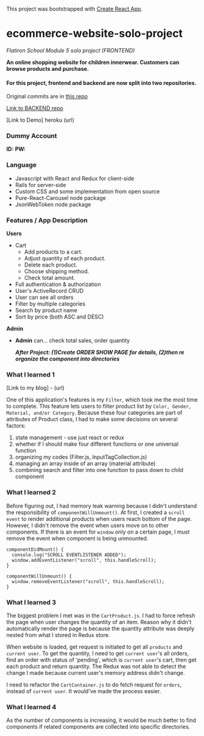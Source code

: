 This project was bootstrapped with [Create React App](https://github.com/facebook/create-react-app).

# ecommerce-website-solo-project

_Flatiron School Module 5 solo project (FRONTEND)_

**An online shopping website for children innerwear. Customers can browse products and purchase.**

#### For this project, frontend and backend are now split into two repositories.

Original commits are in [this repo](https://github.com/stomg7969/ecommerce-website-solo-project)

[Link to BACKEND repo](https://github.com/stomg7969/ecommerce-solo-project-backend)

[Link to Demo] heroku (url)

### Dummy Account

**ID:**
**PW:**

### Language

- Javascript with React and Redux for client-side
- Rails for server-side
- Custom CSS and some implementation from open source
- Pure-React-Carousel node package
- JsonWebToken node package

### Features / App Description

**Users**

- Cart
  - Add products to a cart.
  - Adjust quantity of each product.
  - Delete each product.
  - Choose shipping method.
  - Check total amount.
- Full authentication & authorization
- User's ActiveRecord CRUD
- User can see all orders
- Filter by multiple categories
- Search by product name
- Sort by price (both ASC and DESC)

**Admin**

- **Admin** can...
  check total sales, order quantity

  **_After Project: (1)Create ORDER SHOW PAGE for details, (2)then re organize the component into directories_**

### What I learned 1

[Link to my blog] - (url)

One of this application's features is my `Filter`, which took me the most time to complete. This feature lets users to filter product list by `Color, Gender, Material, and/or Category`. Because these four categories are part of attributes of Product class, I had to make some decisions on several factors:

1. state management - use just react or redux
2. whether if I should make four different functions or one universal function
3. organizing my codes (Filter.js, InputTagCollection.js)
4. managing an array inside of an array (material attribute)
5. combining search and filter into one function to pass down to child component

### What I learned 2

Before figuring out, I had memory leak warning because I didn't understand the responsibility of `componentWillUnmount()`.
At first, I created a `scroll event` to render additional products when users reach bottom of the page. However, I didn't remove the event when users move on to other components. If there is an event for `window` only on a certain page, I must remove the event when component is being unmounted.

```
componentDidMount() {
  console.log("SCROLL EVENTLISTENER ADDED");
  window.addEventListener("scroll", this.handleScroll);
}

componentWillUnmount() {
  window.removeEventListener("scroll", this.handleScroll);
}
```

### What I learned 3

The biggest problem I met was in the `CartProduct.js`. I had to force refresh the page when user changes the quantity of an item. Reason why it didn't automatically render the page is because the quantity attribute was deeply nested from what I stored in Redux store.

When website is loaded, get request is initiated to get all `products` and `current user`. To get the quantity, I need to get `current user`'s all orders, find an order with status of 'pending', which is `current user`'s cart, then get each product and return quantity. The Redux was not able to detect the change I made because current user's memory address didn't change.

I need to refactor the `CartContainer.js` to do fetch request for `orders`, instead of `current user`. It would've made the process easier.

### What I learned 4

As the number of components is increasing, it would be much better to find components if related components are collected into specific directories.
